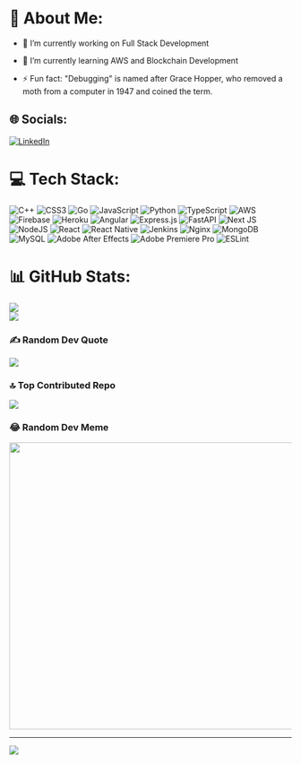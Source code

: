 # 💫 About Me:
 - 🔭 I’m currently working on Full Stack Development

- 🌱 I’m currently learning AWS and Blockchain Development

- ⚡ Fun fact: "Debugging" is named after Grace Hopper, who removed a moth from a computer in 1947 and coined the term.


## 🌐 Socials:
[![LinkedIn](https://img.shields.io/badge/LinkedIn-%230077B5.svg?logo=linkedin&logoColor=white)](https://linkedin.com/in/mothil-v-a126b8171) 

# 💻 Tech Stack:
![C++](https://img.shields.io/badge/c++-%2300599C.svg?style=flat-square&logo=c%2B%2B&logoColor=white) ![CSS3](https://img.shields.io/badge/css3-%231572B6.svg?style=flat-square&logo=css3&logoColor=white) ![Go](https://img.shields.io/badge/go-%2300ADD8.svg?style=flat-square&logo=go&logoColor=white) ![JavaScript](https://img.shields.io/badge/javascript-%23323330.svg?style=flat-square&logo=javascript&logoColor=%23F7DF1E) ![Python](https://img.shields.io/badge/python-3670A0?style=flat-square&logo=python&logoColor=ffdd54) ![TypeScript](https://img.shields.io/badge/typescript-%23007ACC.svg?style=flat-square&logo=typescript&logoColor=white) ![AWS](https://img.shields.io/badge/AWS-%23FF9900.svg?style=flat-square&logo=amazon-aws&logoColor=white) ![Firebase](https://img.shields.io/badge/firebase-%23039BE5.svg?style=flat-square&logo=firebase) ![Heroku](https://img.shields.io/badge/heroku-%23430098.svg?style=flat-square&logo=heroku&logoColor=white) ![Angular](https://img.shields.io/badge/angular-%23DD0031.svg?style=flat-square&logo=angular&logoColor=white) ![Express.js](https://img.shields.io/badge/express.js-%23404d59.svg?style=flat-square&logo=express&logoColor=%2361DAFB) ![FastAPI](https://img.shields.io/badge/FastAPI-005571?style=flat-square&logo=fastapi) ![Next JS](https://img.shields.io/badge/Next-black?style=flat-square&logo=next.js&logoColor=white) ![NodeJS](https://img.shields.io/badge/node.js-6DA55F?style=flat-square&logo=node.js&logoColor=white) ![React](https://img.shields.io/badge/react-%2320232a.svg?style=flat-square&logo=react&logoColor=%2361DAFB) ![React Native](https://img.shields.io/badge/react_native-%2320232a.svg?style=flat-square&logo=react&logoColor=%2361DAFB) ![Jenkins](https://img.shields.io/badge/jenkins-%232C5263.svg?style=flat-square&logo=jenkins&logoColor=white) ![Nginx](https://img.shields.io/badge/nginx-%23009639.svg?style=flat-square&logo=nginx&logoColor=white) ![MongoDB](https://img.shields.io/badge/MongoDB-%234ea94b.svg?style=flat-square&logo=mongodb&logoColor=white) ![MySQL](https://img.shields.io/badge/mysql-%2300f.svg?style=flat-square&logo=mysql&logoColor=white) ![Adobe After Effects](https://img.shields.io/badge/Adobe%20After%20Effects-9999FF.svg?style=flat-square&logo=Adobe%20After%20Effects&logoColor=white) ![Adobe Premiere Pro](https://img.shields.io/badge/Adobe%20Premiere%20Pro-9999FF.svg?style=flat-square&logo=Adobe%20Premiere%20Pro&logoColor=white) ![ESLint](https://img.shields.io/badge/ESLint-4B3263?style=flat-square&logo=eslint&logoColor=white)
# 📊 GitHub Stats:
![](https://github-readme-stats.vercel.app/api?username=Starkyv&theme=nord&hide_border=false&include_all_commits=true&count_private=true)<br/>
![](https://github-readme-streak-stats.herokuapp.com/?user=Starkyv&theme=nord&hide_border=false)<br/>

### ✍️ Random Dev Quote
![](https://quotes-github-readme.vercel.app/api?type=horizontal&theme=radical)

### 🔝 Top Contributed Repo
![](https://github-contributor-stats.vercel.app/api?username=Starkyv&limit=5&theme=dark&combine_all_yearly_contributions=true)

### 😂 Random Dev Meme
<img src="https://rm.up.railway.app/" width="512px"/>

---
[![](https://komarev.com/ghpvc/?username=danieldavidraj&color=orange&style=flat-square)](https://visitcount.itsvg.in)

<!-- Proudly created with GPRM ( https://gprm.itsvg.in ) -->
